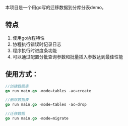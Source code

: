 <p>本项目是一个用go写的迁移数据到分库分表demo。</p>

## 特点

1. 使用go协程特性
1. 协程执行错误时记录日志
1. 程序执行时进度条功能
1. 可以通过配置分批查询参数和批量插入参数达到最佳性能

## 使用方式：

```go
//创建数据表
go run main.go -mode=tables -ac=create

//删除数据表
go run main.go -mode=tables -ac=drop

//迁移数据
go run main.go -mode=migrate
```
